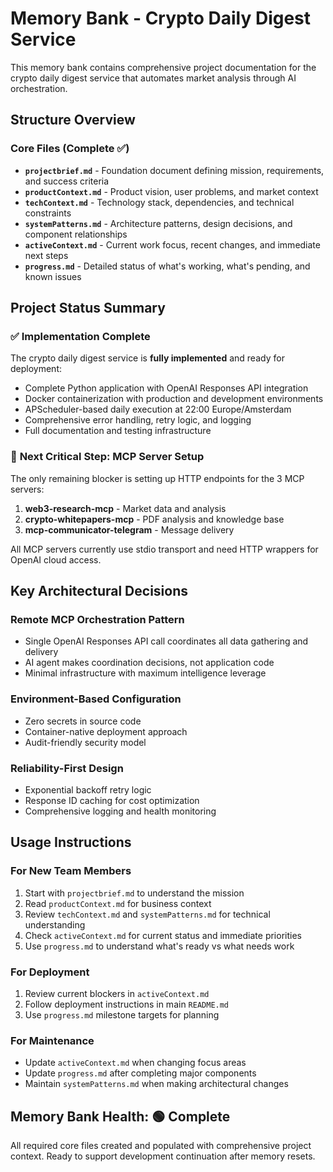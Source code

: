 # Memory Bank - Crypto Daily Digest Service

This memory bank contains comprehensive project documentation for the crypto daily digest service that automates market analysis through AI orchestration.

## Structure Overview

### Core Files (Complete ✅)
- **`projectbrief.md`** - Foundation document defining mission, requirements, and success criteria
- **`productContext.md`** - Product vision, user problems, and market context  
- **`techContext.md`** - Technology stack, dependencies, and technical constraints
- **`systemPatterns.md`** - Architecture patterns, design decisions, and component relationships
- **`activeContext.md`** - Current work focus, recent changes, and immediate next steps
- **`progress.md`** - Detailed status of what's working, what's pending, and known issues

## Project Status Summary

### ✅ **Implementation Complete** 
The crypto daily digest service is **fully implemented** and ready for deployment:
- Complete Python application with OpenAI Responses API integration
- Docker containerization with production and development environments
- APScheduler-based daily execution at 22:00 Europe/Amsterdam
- Comprehensive error handling, retry logic, and logging
- Full documentation and testing infrastructure

### 🔄 **Next Critical Step: MCP Server Setup**
The only remaining blocker is setting up HTTP endpoints for the 3 MCP servers:
1. **web3-research-mcp** - Market data and analysis
2. **crypto-whitepapers-mcp** - PDF analysis and knowledge base  
3. **mcp-communicator-telegram** - Message delivery

All MCP servers currently use stdio transport and need HTTP wrappers for OpenAI cloud access.

## Key Architectural Decisions

### Remote MCP Orchestration Pattern
- Single OpenAI Responses API call coordinates all data gathering and delivery
- AI agent makes coordination decisions, not application code
- Minimal infrastructure with maximum intelligence leverage

### Environment-Based Configuration  
- Zero secrets in source code
- Container-native deployment approach
- Audit-friendly security model

### Reliability-First Design
- Exponential backoff retry logic
- Response ID caching for cost optimization
- Comprehensive logging and health monitoring

## Usage Instructions

### For New Team Members
1. Start with `projectbrief.md` to understand the mission
2. Read `productContext.md` for business context
3. Review `techContext.md` and `systemPatterns.md` for technical understanding
4. Check `activeContext.md` for current status and immediate priorities
5. Use `progress.md` to understand what's ready vs what needs work

### For Deployment
1. Review current blockers in `activeContext.md`
2. Follow deployment instructions in main `README.md`
3. Use `progress.md` milestone targets for planning

### For Maintenance
- Update `activeContext.md` when changing focus areas
- Update `progress.md` after completing major components
- Maintain `systemPatterns.md` when making architectural changes

## Memory Bank Health: 🟢 Complete
All required core files created and populated with comprehensive project context. Ready to support development continuation after memory resets.
